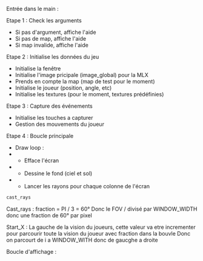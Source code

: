 Entrée dans le main :

Etape 1 : Check les arguments
- Si pas d'argument, affiche l'aide
- Si pas de map, affiche l'aide
- Si map invalide, affiche l'aide

Etape 2 : Initialise les données du jeu

- Initialise la fenêtre 
- Initialise l'image pricipale (image_global) pour la MLX
- Prends en compte la map (map de test pour le moment)
- Initialise le joueur (position, angle, etc)
- Initialise les textures (pour le moment, textures prédéfinies)

Etape 3 : Capture des événements
- Initialise les touches a capturer
- Gestion des mouvements du joueur

Etape 4 : Boucle principale
- Draw loop :
- - Efface l'écran
- - Dessine le fond (ciel et sol)
- - Lancer les rayons pour chaque colonne de l'écran
```c
cast_rays
```
Cast_rays :
fraction = PI / 3 = 60° Donc le FOV
/ divisé par WINDOW_WIDTH donc une fraction de 60° par pixel

Start_X : La gauche de la vision du joueurs, cette valeur va etre incrementer pour parcourir toute la vision du joueur avec fraction dans la bouvle
Donc on parcourt de i a WINDOW_WITH  donc de gaucghe a droite

Boucle d'affichage :


